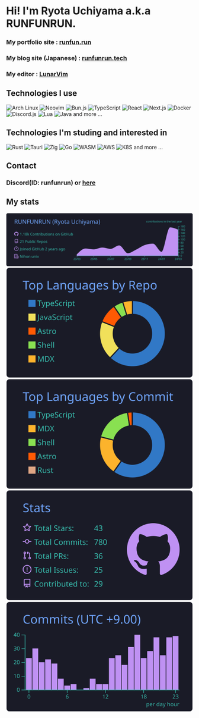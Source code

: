 # Hi! I'm Ryota Uchiyama a.k.a RUNFUNRUN.

### My portfolio site : [runfun.run](https://runfun.run)

### My blog site (Japanese) : [runfunrun.tech](https://www.runfunrun.tech)

### My editor : [LunarVim](https://www.lunarvim.org/)

## Technologies I use

<div>
  <img width="50" src="https://github.com/RUNFUNRUN/RUNFUNRUN/assets/90281553/083f8ca6-6624-43a7-8dd2-8b19f98cf717" alt="Arch Linux" title="Arch Linux"/>
  <img width="50" src="https://github.com/marwin1991/profile-technology-icons/assets/136815194/b113a23c-5c04-45aa-819c-bd04e8ac2a37" alt="Neovim" title="Neovim"/>
  <img width="50" src="https://github.com/RUNFUNRUN/RUNFUNRUN/assets/90281553/35f6c250-5308-4c2c-bb15-d5f01fdbd6cc" alt="Bun.js" title="Bun.js"/>
  <img width="50" src="https://github.com/RUNFUNRUN/RUNFUNRUN/assets/90281553/c8ce920a-077c-4151-88cb-22f939e8751f" alt="TypeScript" title="TypeScript"/>
  <img width="50" src="https://github.com/RUNFUNRUN/RUNFUNRUN/assets/90281553/51df8284-8d3b-4610-9303-908ff65dc44f" alt="React" title="React"/>
  <img width="50" src="https://github.com/RUNFUNRUN/RUNFUNRUN/assets/90281553/c29ea0f6-2ea9-4ff4-827a-d3510e68a8c8" alt="Next.js" title="Next.js"/>
  <img width="50" src="https://github.com/RUNFUNRUN/RUNFUNRUN/assets/90281553/ac00e3b0-7792-462b-ae51-94022896068d" alt="Docker" title="Docker"/>
  <img width="50" src="https://github.com/RUNFUNRUN/RUNFUNRUN/assets/90281553/f1c9b348-8d19-4537-9e92-d177682367e7" alt="Discord.js" title="Discord.js"/>
  <img width="50" src="https://github.com/RUNFUNRUN/RUNFUNRUN/assets/90281553/01800cb0-2158-4817-9cbc-7e3303fc5c3e" alt="Lua" title="Lua"/>
  <img width="50" src="https://github.com/RUNFUNRUN/RUNFUNRUN/assets/90281553/2656038e-6f59-47b8-8e80-e537b75d86f9" alt="Java" title="Java"/>
  and more ...
</div>

## Technologies I'm studing and interested in

<div>
  <img width="50" src="https://github.com/RUNFUNRUN/RUNFUNRUN/assets/90281553/22d44b77-dc80-4ce4-a371-dc98a65c542d" alt="Rust" title="Rust"/>
  <img width="50" src="https://github.com/RUNFUNRUN/RUNFUNRUN/assets/90281553/4ceb780d-dd4d-4d46-abb7-8d2eedd0dc80" alt="Tauri" title="Tauri"/>
  <img width="50" src="https://github.com/RUNFUNRUN/RUNFUNRUN/assets/90281553/7dd63e03-205b-4075-a953-0cee4963ced8" alt="Zig" title="Zig"/>
  <img width="50" src="https://github.com/RUNFUNRUN/RUNFUNRUN/assets/90281553/273c689f-07e0-4c9b-8347-e6d7e1681502" alt="Go" title="Go"/>
  <img width="50" src="https://github.com/RUNFUNRUN/RUNFUNRUN/assets/90281553/6ee4a61a-ed19-4657-a9e8-5cd95b7b7dbe" alt="WASM" title="WASM"/>
  <img width="50" src="https://github.com/RUNFUNRUN/RUNFUNRUN/assets/90281553/b11de53d-1b0d-4e56-b1c2-1a36d7fbe2ad" alt="AWS" title="AWS"/>
  <img width="50" src="https://github.com/RUNFUNRUN/RUNFUNRUN/assets/90281553/9067c326-5270-4d88-914c-2509457724ca" alt="K8S" title="K8S"/>
  and more ...
</div>

## Contact

### Discord(ID: runfunrun) or [here](https://www.runfunrun.info/contact)

## My stats

[![](https://raw.githubusercontent.com/RUNFUNRUN/RUNFUNRUN/main/profile-summary-card-output/tokyonight/0-profile-details.svg)](https://github.com/vn7n24fzkq/github-profile-summary-cards)
[![](https://raw.githubusercontent.com/RUNFUNRUN/RUNFUNRUN/main/profile-summary-card-output/tokyonight/1-repos-per-language.svg)](https://github.com/vn7n24fzkq/github-profile-summary-cards) [![](https://raw.githubusercontent.com/RUNFUNRUN/RUNFUNRUN/main/profile-summary-card-output/tokyonight/2-most-commit-language.svg)](https://github.com/vn7n24fzkq/github-profile-summary-cards)
[![](https://raw.githubusercontent.com/RUNFUNRUN/RUNFUNRUN/main/profile-summary-card-output/tokyonight/3-stats.svg)](https://github.com/vn7n24fzkq/github-profile-summary-cards) [![](https://raw.githubusercontent.com/RUNFUNRUN/RUNFUNRUN/main/profile-summary-card-output/tokyonight/4-productive-time.svg)](https://github.com/vn7n24fzkq/github-profile-summary-cards)
